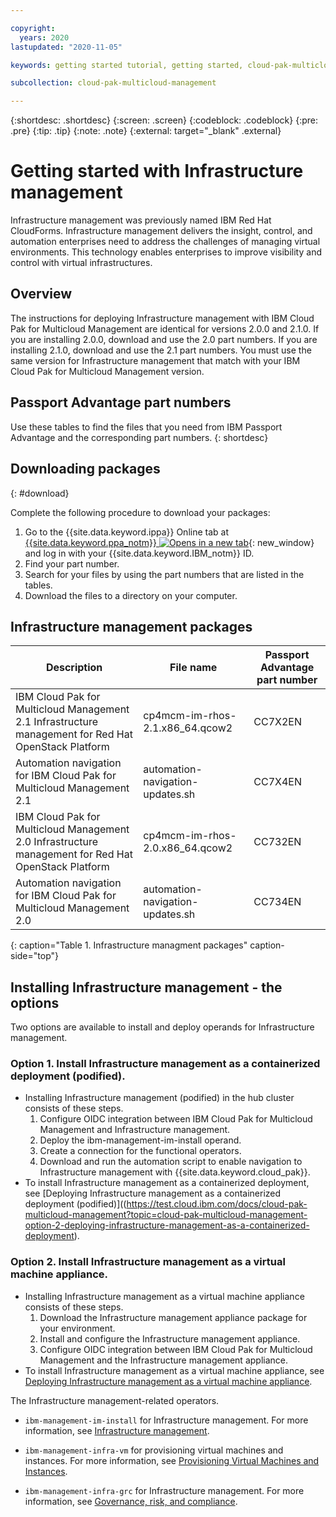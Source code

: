 ```yaml
---

copyright:
  years: 2020
lastupdated: "2020-11-05"

keywords: getting started tutorial, getting started, cloud-pak-multicloud_management

subcollection: cloud-pak-multicloud-management

---
```


{:shortdesc: .shortdesc}
{:screen: .screen}
{:codeblock: .codeblock}
{:pre: .pre}
{:tip: .tip}
{:note: .note}
{:external: target="_blank" .external}

# Getting started with Infrastructure management
Infrastructure management was previously named IBM Red Hat CloudForms. Infrastructure management delivers the insight, control, and automation enterprises need to address the challenges of managing virtual environments. This technology enables enterprises to improve visibility and control with virtual infrastructures.

## Overview
The instructions for deploying Infrastructure management with IBM Cloud Pak for Multicloud Management are identical for versions 2.0.0 and 2.1.0. If you are installing 2.0.0, download and use the 2.0 part numbers. If you are installing 2.1.0, download and use the 2.1 part numbers. You must use the same version for Infrastructure management that match with your IBM Cloud Pak for Multicloud Management version.

## Passport Advantage part numbers
Use these tables to find the files that you need from IBM Passport Advantage and the corresponding part numbers.
{: shortdesc}

## Downloading packages
{: #download}

Complete the following procedure to download your packages:

1. Go to the {{site.data.keyword.ippa}} Online tab at [{{site.data.keyword.ppa_notm}} ![Opens in a new tab](../images/icons/launch-glyph.svg "Opens in a new tab")](https://www.ibm.com/software/passportadvantage/pao_customer.html){: new_window} and log in with your {{site.data.keyword.IBM_notm}} ID.
2. Find your part number.
3. Search for your files by using the part numbers that are listed in the tables.
4. Download the files to a directory on your computer.

## Infrastructure management packages
| Description                                                                      | File name                               | Passport Advantage part number |
|----------------------------------------------------------------------------------|-----------------------------------------|--------------------------------|
|IBM Cloud Pak for Multicloud Management 2.1 Infrastructure management for Red Hat OpenStack Platform |cp4mcm-im-rhos-2.1.x86_64.qcow2|CC7X2EN|
|Automation navigation for IBM Cloud Pak for Multicloud Management 2.1|automation-navigation-updates.sh|CC7X4EN|
|IBM Cloud Pak for Multicloud Management 2.0 Infrastructure management for Red Hat OpenStack Platform |cp4mcm-im-rhos-2.0.x86_64.qcow2|CC732EN|
|Automation navigation for IBM Cloud Pak for Multicloud Management 2.0|automation-navigation-updates.sh|CC734EN|
{: caption="Table 1. Infrastructure managment packages" caption-side="top"}

## Installing Infrastructure management - the options

Two options are available to install and deploy operands for Infrastructure management.

### Option 1. Install Infrastructure management as a containerized deployment (podified).
   - Installing Infrastructure management (podified) in the hub cluster consists of these steps.
      1. Configure OIDC integration between IBM Cloud Pak for Multicloud Management and Infrastructure management.
      2. Deploy the ibm-management-im-install operand.
      3. Create a connection for the functional operators.
      4. Download and run the automation script to enable navigation to Infrastructure management with {{site.data.keyword.cloud_pak}}.
   - To install Infrastructure management as a containerized deployment, see [Deploying Infrastructure management as a containerized deployment (podified)]((https://test.cloud.ibm.com/docs/cloud-pak-multicloud-management?topic=cloud-pak-multicloud-management-option-2-deploying-infrastructure-management-as-a-containerized-deployment).

### Option 2. Install Infrastructure management as a virtual machine appliance.
   - Installing Infrastructure management as a virtual machine appliance consists of these steps.
      1. Download the Infrastructure management appliance package for your environment.
      2. Install and configure the Infrastructure management appliance.
      3. Configure OIDC integration between IBM Cloud Pak for Multicloud Management and the Infrastructure management appliance.      
   - To install Infrastructure management as a virtual machine appliance, see [Deploying Infrastructure management as a virtual machine appliance](https://test.cloud.ibm.com/docs/cloud-pak-multicloud-management?topic=cloud-pak-multicloud-management-option-2-deploying-infrastructure-management-as-a-virtual-machine-appliance). 

The Infrastructure management-related operators.

  - `ibm-management-im-install` for Infrastructure management. For more information, see [Infrastructure management](https://www.ibm.com/support/knowledgecenter/SSFC4F_2.1.0/mcm/infrastructure/infra_mgmt_intro.html).

  - `ibm-management-infra-vm` for provisioning virtual machines and instances. For more information, see [Provisioning Virtual Machines and Instances](https://www.ibm.com/support/knowledgecenter/SSFC4F_2.1.0/Infra_mgmt/provisioning_virtual_machines_and_hosts/index.html).

  - `ibm-management-infra-grc` for Infrastructure management. For more information, see [Governance, risk, and compliance](https://www.ibm.com/support/knowledgecenter/SSFC4F_2.1.0/mcm/compliance/compliance_intro.html).

